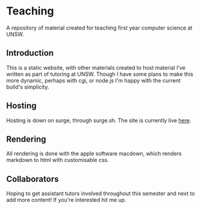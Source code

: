 # Teaching
A repository of material created for teaching first year computer science at UNSW.

## Introduction
This is a static website, with other materials created to host material I've written as part of tutoring at UNSW. Though I have some plans to make this more dynamic, perhaps with cgi, or node.js I'm happy with the current build's simplicity.

## Hosting
Hosting is down on surge, through surge.sh. The site is currently live [here](http://unsw-lab.surge.sh/).

## Rendering
All rendering is done with the apple software macdown, which renders markdown to html with customisable css.

## Collaborators
Hoping to get assistant tutors involved throughout this semester and next to add more content! If you're interested hit me up.
